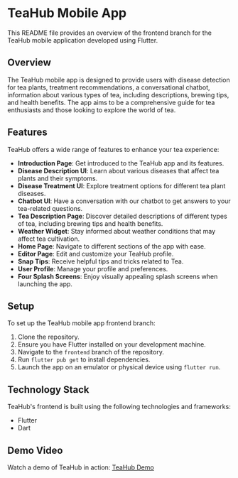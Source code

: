 # TeaHub Mobile App

This README file provides an overview of the frontend branch for the TeaHub mobile application developed using Flutter.

## Overview

The TeaHub mobile app is designed to provide users with disease detection for tea plants, treatment recommendations, a conversational chatbot, information about various types of tea, including descriptions, brewing tips, and health benefits. The app aims to be a comprehensive guide for tea enthusiasts and those looking to explore the world of tea.

## Features

TeaHub offers a wide range of features to enhance your tea experience:

- **Introduction Page**: Get introduced to the TeaHub app and its features.
- **Disease Description UI**: Learn about various diseases that affect tea plants and their symptoms.
- **Disease Treatment UI**: Explore treatment options for different tea plant diseases.
- **Chatbot UI**: Have a conversation with our chatbot to get answers to your tea-related questions.
- **Tea Description Page**: Discover detailed descriptions of different types of tea, including brewing tips and health benefits.
- **Weather Widget**: Stay informed about weather conditions that may affect tea cultivation.
- **Home Page**: Navigate to different sections of the app with ease.
- **Editor Page**: Edit and customize your TeaHub profile.
- **Snap Tips**: Receive helpful tips and tricks related to Tea.
- **User Profile**: Manage your profile and preferences.
- **Four Splash Screens**: Enjoy visually appealing splash screens when launching the app.

## Setup

To set up the TeaHub mobile app frontend branch:

1. Clone the repository.
2. Ensure you have Flutter installed on your development machine.
3. Navigate to the `frontend` branch of the repository.
4. Run `flutter pub get` to install dependencies.
5. Launch the app on an emulator or physical device using `flutter run`.

## Technology Stack

TeaHub's frontend is built using the following technologies and frameworks:
- Flutter
- Dart

## Demo Video

Watch a demo of TeaHub in action: [TeaHub Demo](https://youtu.be/2iHpHL09d5k)
